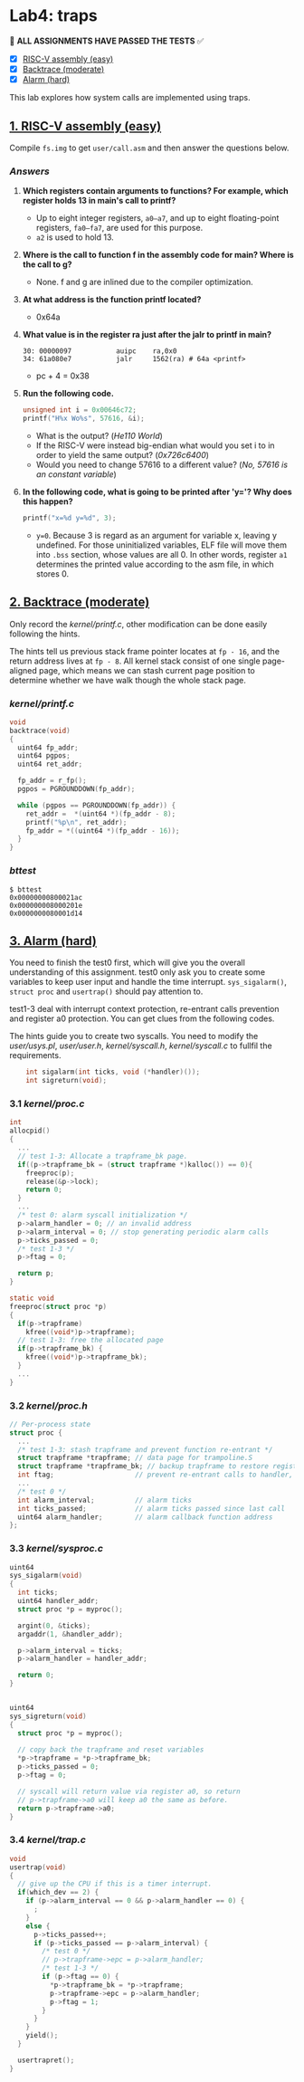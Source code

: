 # Lab4: traps

:penguin: **ALL ASSIGNMENTS HAVE PASSED THE TESTS** :white_check_mark:

- [x] [RISC-V assembly (easy)](#1-risc-v-assembly-easy)
- [x] [Backtrace (moderate)](#2-backtrace-moderate)
- [x] [Alarm (hard)](#3-alarm-hard)

This lab explores how system calls are implemented using traps.

## [1. RISC-V assembly (easy)](#lab4-traps)

Compile `fs.img` to get `user/call.asm` and then answer the questions below.

### _Answers_

1. **Which registers contain arguments to functions? For example, which register holds 13 in main's call to printf?**

    - Up to eight integer registers, `a0–a7`, and up to eight floating-point registers, `fa0–fa7`, are used for this purpose.
    - `a2` is used to hold 13.

2. **Where is the call to function f in the assembly code for main? Where is the call to g?**

    - None. f and g are inlined due to the compiler optimization.

3. **At what address is the function printf located?**

    - 0x64a

4. **What value is in the register ra just after the jalr to printf in main?**

    ```text
    30: 00000097           auipc    ra,0x0
    34: 61a080e7           jalr     1562(ra) # 64a <printf>
    ```

    - pc + 4 = 0x38

5. **Run the following code.**

    ```c
    unsigned int i = 0x00646c72;
    printf("H%x Wo%s", 57616, &i);
    ```

    - What is the output? (_He110 World_)
    - If the RISC-V were instead big-endian what would you set i to in order to yield the same output? (_0x726c6400_)
    - Would you need to change 57616 to a different value? (_No, 57616 is an constant variable_)

6. **In the following code, what is going to be printed after 'y='? Why does this happen?**

    ```c
    printf("x=%d y=%d", 3);
    ```

    - `y=0`. Because 3 is regard as an argument for variable x, leaving y undefined. For those uninitialized variables, ELF file will move them into `.bss` section, whose values are all 0. In other words, register `a1` determines the printed value according to the asm file, in which stores 0.

## [2. Backtrace (moderate)](#lab4-traps)

Only record the _kernel/printf.c_, other modification can be done easily following the hints.

The hints tell us previous stack frame pointer locates at `fp - 16`, and the return address lives at `fp - 8`. All kernel stack consist of one single page-aligned page, which means we can stash current page position to determine whether we have walk though the whole stack page.

### _kernel/printf.c_

```c
void
backtrace(void)
{
  uint64 fp_addr;
  uint64 pgpos;
  uint64 ret_addr;

  fp_addr = r_fp();
  pgpos = PGROUNDDOWN(fp_addr);

  while (pgpos == PGROUNDDOWN(fp_addr)) {
    ret_addr =  *(uint64 *)(fp_addr - 8);
    printf("%p\n", ret_addr);
    fp_addr = *((uint64 *)(fp_addr - 16));
  }
}
```

### _bttest_

```shell
$ bttest
0x00000000800021ac
0x000000008000201e
0x0000000080001d14
```

## [3. Alarm (hard)](#lab4-traps)

You need to finish the test0 first, which will give you the overall understanding of this assignment. test0 only ask you to create some variables to keep user input and handle the time interrupt. `sys_sigalarm()`, `struct proc` and `usertrap()` should pay attention to.

test1-3 deal with interrupt context protection, re-entrant calls prevention and register a0 protection. You can get clues from the following codes.

The hints guide you to create two syscalls. You need to modify the _user/usys.pl_, _user/user.h_, _kernel/syscall.h_, _kernel/syscall.c_ to fullfil the requirements.

```c
    int sigalarm(int ticks, void (*handler)());
    int sigreturn(void);
```

### 3.1 _kernel/proc.c_

```c
int
allocpid()
{
  ...
  // test 1-3: Allocate a trapframe_bk page.
  if((p->trapframe_bk = (struct trapframe *)kalloc()) == 0){
    freeproc(p);
    release(&p->lock);
    return 0;
  }
  ...
  /* test 0: alarm syscall initialization */
  p->alarm_handler = 0; // an invalid address
  p->alarm_interval = 0; // stop generating periodic alarm calls
  p->ticks_passed = 0;
  /* test 1-3 */
  p->ftag = 0;

  return p;
}

static void
freeproc(struct proc *p)
{
  if(p->trapframe)
    kfree((void*)p->trapframe);
  // test 1-3: free the allocated page
  if(p->trapframe_bk) {
    kfree((void*)p->trapframe_bk);
  }
  ...
}
```

### 3.2 _kernel/proc.h_

```c
// Per-process state
struct proc {
  ...
  /* test 1-3: stash trapframe and prevent function re-entrant */
  struct trapframe *trapframe; // data page for trampoline.S
  struct trapframe *trapframe_bk; // backup trapframe to restore registers
  int ftag;                    // prevent re-entrant calls to handler, enabled when 0 is set
  ...
  /* test 0 */
  int alarm_interval;          // alarm ticks
  int ticks_passed;            // alarm ticks passed since last call
  uint64 alarm_handler;        // alarm callback function address
};
```

### 3.3 _kernel/sysproc.c_

```c
uint64
sys_sigalarm(void)
{
  int ticks;
  uint64 handler_addr;
  struct proc *p = myproc();

  argint(0, &ticks);
  argaddr(1, &handler_addr);

  p->alarm_interval = ticks;
  p->alarm_handler = handler_addr;

  return 0;
}


uint64
sys_sigreturn(void)
{
  struct proc *p = myproc();
  
  // copy back the trapframe and reset variables
  *p->trapframe = *p->trapframe_bk;
  p->ticks_passed = 0;
  p->ftag = 0;

  // syscall will return value via register a0, so return
  // p->trapframe->a0 will keep a0 the same as before.
  return p->trapframe->a0;
}
```

### 3.4 _kernel/trap.c_

```c
void
usertrap(void)
{
  // give up the CPU if this is a timer interrupt.
  if(which_dev == 2) {
    if (p->alarm_interval == 0 && p->alarm_handler == 0) {
      ;
    }
    else {
      p->ticks_passed++;
      if (p->ticks_passed == p->alarm_interval) {
        /* test 0 */
        // p->trapframe->epc = p->alarm_handler;
        /* test 1-3 */
        if (p->ftag == 0) {
          *p->trapframe_bk = *p->trapframe;
          p->trapframe->epc = p->alarm_handler;
          p->ftag = 1;
        }
      }
    }
    yield();
  }

  usertrapret();
}
```
